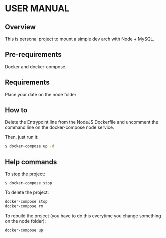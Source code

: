 **USER MANUAL**
=================

Overview
-------
This is personal project to mount a simple dev arch with Node + MySQL.

Pre-requirements
---------
Docker and docker-compose.

Requirements
---------
Place your date on the node folder


How to
----------
Delete the Entrypoint line from the NodeJS Dockerfile and uncomment the command line on the docker-compose node service.

Then, just run it:

```bash
$ docker-compose up -d 
```

Help commands
---------

To stop the project:

```
$ docker-compose stop
```

To delete the project:

```bash
docker-compose stop
docker-compose rm
``` 

To rebuild the project (you have to do this everytime you change something on the node folder):

```bash
docker-compose up
```

